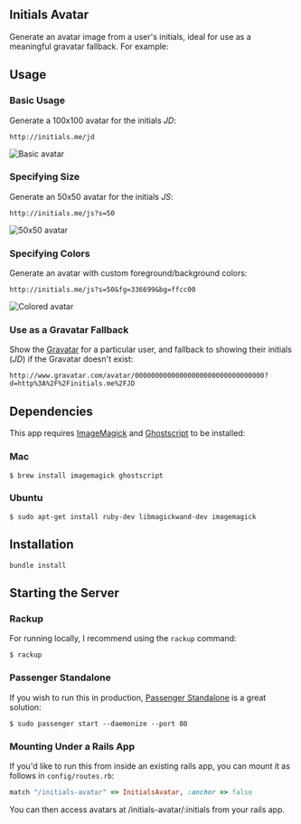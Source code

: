 Initials Avatar
---------------

Generate an avatar image from a user's initials, ideal for use as a meaningful gravatar fallback. For example:

## Usage

### Basic Usage

Generate a 100x100 avatar for the initials *JD*:

```
http://initials.me/jd
```

![Basic avatar](http://initials.me/jd)


### Specifying Size

Generate an 50x50 avatar for the initials *JS*:

```
http://initials.me/js?s=50
```

![50x50 avatar](http://initials.me/js?s=50)


### Specifying Colors

Generate an avatar with custom foreground/background colors:

```
http://initials.me/js?s=50&fg=336699&bg=ffcc00
```

![Colored avatar](http://initials.me/yo?s=50&fg=336699&bg=ffcc00)


### Use as a Gravatar Fallback

Show the [Gravatar](http://gravatar.com) for a particular user, and fallback to showing their initials (*JD*) if the Gravatar doesn't exist:

```
http://www.gravatar.com/avatar/00000000000000000000000000000000?d=http%3A%2F%2Finitials.me%2FJD
```



## Dependencies

This app requires [ImageMagick](http://www.imagemagick.org/) and [Ghostscript](http://www.ghostscript.com/) to be installed:

### Mac

```shell
$ brew install imagemagick ghostscript
```

### Ubuntu

```shell
$ sudo apt-get install ruby-dev libmagickwand-dev imagemagick
```


## Installation

```shell
bundle install
```


## Starting the Server

### Rackup

For running locally, I recommend using the `rackup` command:

```shell
$ rackup
```

### Passenger Standalone

If you wish to run this in production, [Passenger Standalone](https://www.phusionpassenger.com/documentation/Users%20guide%20Standalone.html) is a great solution:

```shell
$ sudo passenger start --daemonize --port 80
```

### Mounting Under a Rails App

If you'd like to run this from inside an existing rails app, you can mount it as follows in `config/routes.rb`:

```ruby
match "/initials-avatar" => InitialsAvatar, :anchor => false
```

You can then access avatars at /initials-avatar/:initials from your rails app.
